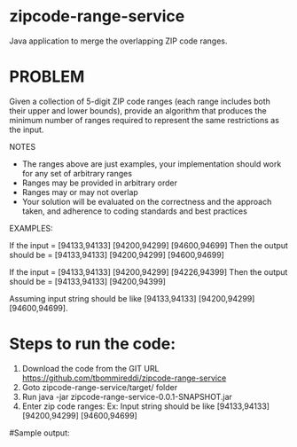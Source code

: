 # zipcode-range-service

Java application to merge the overlapping ZIP code ranges.

# PROBLEM

Given a collection of 5-digit ZIP code ranges (each range includes both their upper and lower bounds), provide an algorithm that produces the minimum number of ranges required to represent the same restrictions as the input.

 NOTES
- The ranges above are just examples, your implementation should work for any set of arbitrary ranges
- Ranges may be provided in arbitrary order
- Ranges may or may not overlap
- Your solution will be evaluated on the correctness and the approach taken, and adherence to coding standards and best practices

 EXAMPLES:

If the input = [94133,94133] [94200,94299] [94600,94699]
Then the output should be = [94133,94133] [94200,94299] [94600,94699]

If the input = [94133,94133] [94200,94299] [94226,94399]
Then the output should be = [94133,94133] [94200,94399]

 
 Assuming input string should be like [94133,94133] [94200,94299] [94600,94699].
 
 # Steps to run the code:
 1. Download the code from the GIT URL https://github.com/tbommireddi/zipcode-range-service
 2. Goto zipcode-range-service/target/ folder
 3. Run java -jar zipcode-range-service-0.0.1-SNAPSHOT.jar
 4. Enter zip code ranges:<enter string of zip code ranges>
     Ex: Input string should be like [94133,94133] [94200,94299] [94600,94699]
 
 #Sample output:
 
